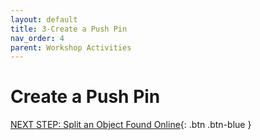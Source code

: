 ```yaml
---
layout: default
title: 3-Create a Push Pin
nav_order: 4
parent: Workshop Activities
---
```


# Create a Push Pin

[NEXT STEP: Split an Object Found Online](act-4.html){: .btn .btn-blue }

